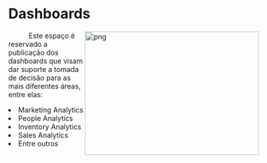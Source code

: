 # Dashboards
 ⠀⠀⠀⠀<img align="right" alt="png" src="https://i.pinimg.com/originals/91/16/8b/91168b4873f6659b3e9fdfe4b89cd864.gif" height="250" width="350">Este espaço é reservado a publicação dos dashboards que visam dar suporte a tomada de decisão para as mais diferentes áreas, entre elas:
<li>Marketing Analytics
<li>People Analytics
<li>Inventory Analytics
<li>Sales Analytics
<li>Entre outros
